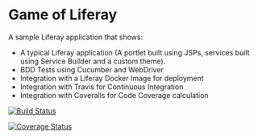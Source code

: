# Game of Liferay
A sample Liferay application that shows:
* A typical Liferay application (A portlet built using JSPs, services built using Service Builder and a custom theme).
* BDD Tests using Cucumber and WebDriver
* Integration with a Liferay Docker Image for deployment
* Integration with Travis for Continuous Integration
* Integration with Coveralls for Code Coverage calculation

[![Build Status](https://travis-ci.org/liferay-labs/game-of-liferay.svg?branch=master)](https://travis-ci.org/liferay-labs/game-of-liferay)

[![Coverage Status](https://coveralls.io/repos/github/liferay-labs/game-of-liferay/badge.svg?branch=master)](https://coveralls.io/github/liferay-labs/game-of-liferay?branch=master)


